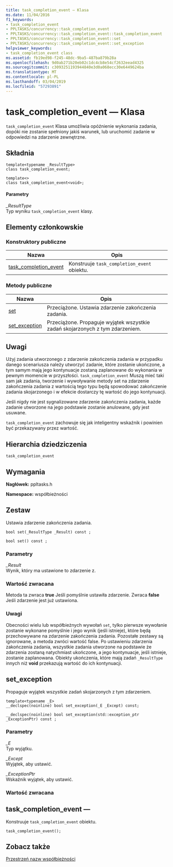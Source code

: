 ```yaml
---
title: task_completion_event — Klasa
ms.date: 11/04/2016
f1_keywords:
- task_completion_event
- PPLTASKS/concurrency::task_completion_event
- PPLTASKS/concurrency::task_completion_event::task_completion_event
- PPLTASKS/concurrency::task_completion_event::set
- PPLTASKS/concurrency::task_completion_event::set_exception
helpviewer_keywords:
- task_completion_event class
ms.assetid: fb19ed98-f245-48dc-9ba5-487ba879b28a
ms.openlocfilehash: 9d0ab271b20eb02c1dc4cb8e54cf2632eead4325
ms.sourcegitcommit: c3093251193944840e3d0a068ecc30e6449624ba
ms.translationtype: MT
ms.contentlocale: pl-PL
ms.lasthandoff: 03/04/2019
ms.locfileid: "57293891"
---
```

# <a name="taskcompletionevent-class"></a>task_completion_event — Klasa

`task_completion_event` Klasa umożliwia opóźnienie wykonania zadania, dopóki nie zostanie spełniony jakiś warunek, lub uruchomić zadanie w odpowiedzi na zdarzenie zewnętrzne.

## <a name="syntax"></a>Składnia

```
template<typename _ResultType>
class task_completion_event;

template<>
class task_completion_event<void>;
```

#### <a name="parameters"></a>Parametry

*_ResultType*<br/>
Typ wyniku `task_completion_event` klasy.

## <a name="members"></a>Elementy członkowskie

### <a name="public-constructors"></a>Konstruktory publiczne

|Nazwa|Opis|
|----------|-----------------|
|[task_completion_event](#ctor)|Konstruuje `task_completion_event` obiektu.|

### <a name="public-methods"></a>Metody publiczne

|Nazwa|Opis|
|----------|-----------------|
|[set](#set)|Przeciążone. Ustawia zdarzenie zakończenia zadania.|
|[set_exception](#set_exception)|Przeciążone. Propaguje wyjątek wszystkie zadań skojarzonych z tym zdarzeniem.|

## <a name="remarks"></a>Uwagi

Użyj zadania utworzonego z zdarzenie zakończenia zadania w przypadku danego scenariusza należy utworzyć zadanie, które zostanie ukończone, a tym samym mają jego kontynuacje zostaną zaplanowane do wykonania w pewnym momencie w przyszłości. `task_completion_event` Muszą mieć taki sam jak zadania, tworzenie i wywoływanie metody set na zdarzenie zakończenia zadania z wartością tego typu będą spowodować zakończenie zadania skojarzonego i w efekcie dostarczy tę wartość do jego kontynuacji.

Jeśli nigdy nie jest sygnalizowane zdarzenie zakończenia zadania, każde zadanie utworzone na jego podstawie zostanie anulowane, gdy jest usuwane.

`task_completion_event` zachowuje się jak inteligentny wskaźnik i powinien być przekazywany przez wartość.

## <a name="inheritance-hierarchy"></a>Hierarchia dziedziczenia

`task_completion_event`

## <a name="requirements"></a>Wymagania

**Nagłówek:** ppltasks.h

**Namespace:** współbieżności

##  <a name="set"></a> Zestaw

Ustawia zdarzenie zakończenia zadania.

```
bool set(_ResultType _Result) const ;

bool set() const ;
```

### <a name="parameters"></a>Parametry

*_Result*<br/>
Wynik, który ma ustawione to zdarzenie z.

### <a name="return-value"></a>Wartość zwracana

Metoda ta zwraca **true** Jeśli pomyślnie ustawiła zdarzenie. Zwraca **false** Jeśli zdarzenie jest już ustawiona.

### <a name="remarks"></a>Uwagi

Obecności wielu lub współbieżnych wywołań `set`, tylko pierwsze wywołanie zostanie wykonane pomyślnie i jego wynik (jeśli istnieje), które będą przechowywane na zdarzenie zakończenia zadania. Pozostałe zestawy są ignorowane, a metoda zwróci wartość false. Po ustawieniu zdarzenia zakończenia zadania, wszystkie zadania utworzone na podstawie że zdarzenia zostaną natychmiast ukończone, a jego kontynuacje, jeśli istnieje, zostanie zaplanowana. Obiekty ukończenia, które mają zadań `_ResultType` innych niż **void** przekazują wartość do ich kontynuacji.

##  <a name="set_exception"></a> set_exception

Propaguje wyjątek wszystkie zadań skojarzonych z tym zdarzeniem.

```
template<typename _E>
__declspec(noinline) bool set_exception(_E _Except) const;

__declspec(noinline) bool set_exception(std::exception_ptr _ExceptionPtr) const ;
```

### <a name="parameters"></a>Parametry

*_E*<br/>
Typ wyjątku.

*_Except*<br/>
Wyjątek, aby ustawić.

*_ExceptionPtr*<br/>
Wskaźnik wyjątek, aby ustawić.

### <a name="return-value"></a>Wartość zwracana

##  <a name="ctor"></a> task_completion_event —

Konstruuje `task_completion_event` obiektu.

```
task_completion_event();
```

## <a name="see-also"></a>Zobacz także

[Przestrzeń nazw współbieżności](concurrency-namespace.md)
